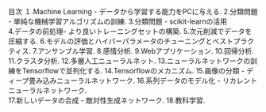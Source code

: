 目次
１.Machine Learning - データから学習する能力をPCに与える. 
2.分類問題 - 単純な機械学習アルゴリズムの訓練. 
3.分類問題 - scikit-learnの活用   
4.データの前処理- より良いトレーニングセットの構築. 
5.次元削減でデータを圧縮する. 
6.モデルの評価とハイパーパラメータのチューニングとベストプラクティス. 
7.アンサンブル学習. 
8.感情分析. 
9.Webアプリケーション. 
10.回帰分析. 
11.クラスタ分析. 
12.多層人工ニューラルネット. 
13.ニューラルネットワークの訓練をTensorflowで並列化する. 
14.Tensorflowのメカニズム. 
15.画像の分類 - ディープ畳み込みニューラルネットワーク. 
16.系列データのモデル化 - リカレントニューラルネットワーク.  
17.新しいデータの合成 - 敵対性生成ネットワーク. 
18.教科学習. 
